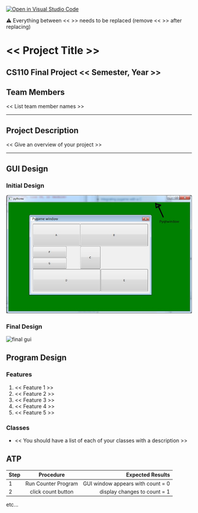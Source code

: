 [![Open in Visual Studio Code](https://classroom.github.com/assets/open-in-vscode-718a45dd9cf7e7f842a935f5ebbe5719a5e09af4491e668f4dbf3b35d5cca122.svg)](https://classroom.github.com/online_ide?assignment_repo_id=14587817&assignment_repo_type=AssignmentRepo)

:warning: Everything between << >> needs to be replaced (remove << >> after replacing)

# << Project Title >>
## CS110 Final Project  << Semester, Year >>

## Team Members

<< List team member names >>

***

## Project Description

<< Give an overview of your project >>

***    

## GUI Design

### Initial Design

![initial gui](assets/gui.jpg)

### Final Design

![final gui](assets/finalgui.jpg)

## Program Design

### Features

1. << Feature 1 >>
2. << Feature 2 >>
3. << Feature 3 >>
4. << Feature 4 >>
5. << Feature 5 >>

### Classes

- << You should have a list of each of your classes with a description >>

## ATP

| Step                 |Procedure             |Expected Results                   |
|----------------------|:--------------------:|----------------------------------:|
|  1                   | Run Counter Program  |GUI window appears with count = 0  |
|  2                   | click count button   | display changes to count = 1      |
etc...
